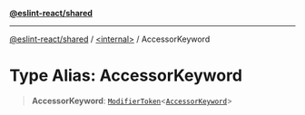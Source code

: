[**@eslint-react/shared**](../../README.md)

***

[@eslint-react/shared](../../README.md) / [\<internal\>](../README.md) / AccessorKeyword

# Type Alias: AccessorKeyword

> **AccessorKeyword**: [`ModifierToken`](../interfaces/ModifierToken.md)\<[`AccessorKeyword`](../enumerations/SyntaxKind.md#accessorkeyword)\>
